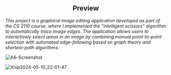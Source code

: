 <div style="text-align: center;">
  <h2 align="center">Preview</h2>
</div>

*This project is a graphical image editing application developed as part of the CS 2110 course, where I implemented the "intelligent scissors" algorithm to automatically trace image edges. The application allows users to interactively select areas in an image by combining manual point-to-point selection with automated edge-following based on graph theory and shortest-path algorithms.*

![A6-Screenshot](https://github.com/user-attachments/assets/a6b49445-7bbe-4128-8f78-5edfc4541cc0)

![Xnip2024-05-10_22-01-47](https://github.com/user-attachments/assets/ff9b399c-1045-4bac-a269-a67e7a503140)

